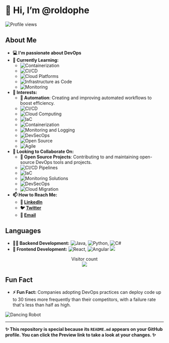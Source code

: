 # 👋 Hi, I’m @roldophe

![Profile views](https://komarev.com/ghpvc/?username=roldophe&color=green)

## About Me
- **💻 I'm passionate about DevOps**
- **🌱 Currently Learning:**
  - ![Containerization](https://img.shields.io/badge/Containerization-Docker%20%7C%20Kubernetes-blue)
  - ![CI/CD](https://img.shields.io/badge/CI%2FCD-Jenkins%20%7C%20GitHub%20Actions-yellow)
  - ![Cloud Platforms](https://img.shields.io/badge/Cloud%20Platforms-AWS%20%7C%20Azure%20%7C%20GCP-orange)
  - ![Infrastructure as Code](https://img.shields.io/badge/IaC-Terraform%20%7C%20Ansible-blueviolet)
  - ![Monitoring](https://img.shields.io/badge/Monitoring-Prometheus%20%7C%20Grafana-critical)
- **👀 Interests:**
  - **🤖 Automation**: Creating and improving automated workflows to boost efficiency.
  - ![CI/CD](https://img.shields.io/badge/CI%2FCD-Design%20%7C%20Maintain-brightgreen)
  - ![Cloud Computing](https://img.shields.io/badge/Cloud%20Computing-AWS%20%7C%20Azure%20%7C%20GCP-yellow)
  - ![IaC](https://img.shields.io/badge/IaC-Terraform%20%7C%20Ansible-blueviolet)
  - ![Containerization](https://img.shields.io/badge/Containerization-Docker%20%7C%20Kubernetes-blue)
  - ![Monitoring and Logging](https://img.shields.io/badge/Monitoring%20and%20Logging-Prometheus%20%7C%20Grafana%20%7C%20ELK-critical)
  - ![DevSecOps](https://img.shields.io/badge/DevSecOps-Security%20Practices%20in%20DevOps-important)
  - ![Open Source](https://img.shields.io/badge/Open%20Source-Contributor-brightgreen)
  - ![Agile](https://img.shields.io/badge/Agile-Practices%20%7C%20Methodologies-blue)
- **💞️ Looking to Collaborate On:**
  - **🌟 Open Source Projects**: Contributing to and maintaining open-source DevOps tools and projects.
  - ![CI/CD Pipelines](https://img.shields.io/badge/CI%2FCD%20Pipelines-Implement%20%7C%20Efficient-ff69b4)
  - ![IaC](https://img.shields.io/badge/IaC-Develop%20%7C%20Optimize-blueviolet)
  - ![Monitoring Solutions](https://img.shields.io/badge/Monitoring%20Solutions-Setup%20%7C%20Optimize-critical)
  - ![DevSecOps](https://img.shields.io/badge/DevSecOps-Security%20Practices%20in%20DevOps-important)
  - ![Cloud Migration](https://img.shields.io/badge/Cloud%20Migration-Plan%20%7C%20Execute-00aced)
- **📫 How to Reach Me:**
  - **🔗 [LinkedIn](https://www.linkedin.com/in/your-profile)**
  - **🐦 [Twitter](https://twitter.com/your-profile)**
  - **📧 [Email](mailto:khoemradom1771@gmail.com)**

## Languages
- **👨‍💻 Backend Development:** ![Java](https://img.shields.io/badge/Java-Spring%20Boot-green), ![Python](https://img.shields.io/badge/Python-blue), ![C#](https://img.shields.io/badge/C%23-purple)
- **🎨 Frontend Development:** ![React](https://img.shields.io/badge/ReactJS-blue), ![Angular](https://img.shields.io/badge/AngularJS-red)
<a href=#><img src="q.svg"></a>
<p align="center"> 
  Visitor count<br>
  <img src="https://profile-counter.glitch.me/begoingto/count.svg" />
</p>

## Fun Fact
- **⚡ Fun Fact:** Companies adopting DevOps practices can deploy code up to 30 times more frequently than their competitors, with a failure rate that's less than half as high.

![Dancing Robot](https://media.giphy.com/media/QMHoU66sBXqqLqYvGO/giphy.gif)

---
**✨ This repository is special because its `README.md` appears on your GitHub profile. You can click the Preview link to take a look at your changes. ✨**
